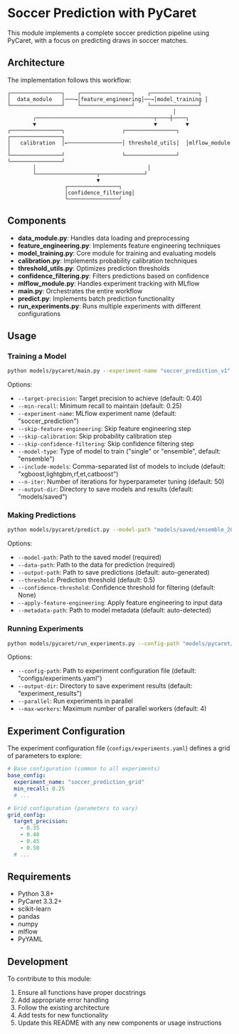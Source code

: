 # Soccer Prediction with PyCaret

This module implements a complete soccer prediction pipeline using PyCaret, with a focus on predicting draws in soccer matches.

## Architecture

The implementation follows this workflow:

```
┌────────────────┐    ┌────────────────┐    ┌───────────────┐
│  data_module   │───→│feature_engineering│──→│model_training │
└────────────────┘    └────────────────┘    └───────────────┘
                                                    │
        ┌─────────────────────────────────────┬────┼────┐
        ▼                                     ▼         ▼
┌────────────────┐                  ┌────────────────┐  ┌────────────────┐
│   calibration  │←─────────────────│ threshold_utils│  │mlflow_module   │
└────────────────┘                  └────────────────┘  └────────────────┘
        │                                   │
        └───────────────────┬──────────────┘
                            ▼
                  ┌────────────────┐
                  │confidence_filtering│
                  └────────────────┘
```

## Components

- **data_module.py**: Handles data loading and preprocessing
- **feature_engineering.py**: Implements feature engineering techniques
- **model_training.py**: Core module for training and evaluating models
- **calibration.py**: Implements probability calibration techniques
- **threshold_utils.py**: Optimizes prediction thresholds
- **confidence_filtering.py**: Filters predictions based on confidence
- **mlflow_module.py**: Handles experiment tracking with MLflow
- **main.py**: Orchestrates the entire workflow
- **predict.py**: Implements batch prediction functionality
- **run_experiments.py**: Runs multiple experiments with different configurations

## Usage

### Training a Model

```bash
python models/pycaret/main.py --experiment-name "soccer_prediction_v1" --target-precision 0.45
```

Options:
- `--target-precision`: Target precision to achieve (default: 0.40)
- `--min-recall`: Minimum recall to maintain (default: 0.25)
- `--experiment-name`: MLflow experiment name (default: "soccer_prediction")
- `--skip-feature-engineering`: Skip feature engineering step
- `--skip-calibration`: Skip probability calibration step
- `--skip-confidence-filtering`: Skip confidence filtering step
- `--model-type`: Type of model to train ("single" or "ensemble", default: "ensemble")
- `--include-models`: Comma-separated list of models to include (default: "xgboost,lightgbm,rf,et,catboost")
- `--n-iter`: Number of iterations for hyperparameter tuning (default: 50)
- `--output-dir`: Directory to save models and results (default: "models/saved")

### Making Predictions

```bash
python models/pycaret/predict.py --model-path "models/saved/ensemble_20230215_1245" --data-path "data/new_matches.csv"
```

Options:
- `--model-path`: Path to the saved model (required)
- `--data-path`: Path to the data for prediction (required)
- `--output-path`: Path to save predictions (default: auto-generated)
- `--threshold`: Prediction threshold (default: 0.5)
- `--confidence-threshold`: Confidence threshold for filtering (default: None)
- `--apply-feature-engineering`: Apply feature engineering to input data
- `--metadata-path`: Path to model metadata (default: auto-detected)

### Running Experiments

```bash
python models/pycaret/run_experiments.py --config-path "models/pycaret/configs/experiments.yaml"
```

Options:
- `--config-path`: Path to experiment configuration file (default: "configs/experiments.yaml")
- `--output-dir`: Directory to save experiment results (default: "experiment_results")
- `--parallel`: Run experiments in parallel
- `--max-workers`: Maximum number of parallel workers (default: 4)

## Experiment Configuration

The experiment configuration file (`configs/experiments.yaml`) defines a grid of parameters to explore:

```yaml
# Base configuration (common to all experiments)
base_config:
  experiment_name: "soccer_prediction_grid"
  min_recall: 0.25
  # ...

# Grid configuration (parameters to vary)
grid_config:
  target_precision:
    - 0.35
    - 0.40
    - 0.45
    - 0.50
  # ...
```

## Requirements

- Python 3.8+
- PyCaret 3.3.2+
- scikit-learn
- pandas
- numpy
- mlflow
- PyYAML

## Development

To contribute to this module:

1. Ensure all functions have proper docstrings
2. Add appropriate error handling
3. Follow the existing architecture
4. Add tests for new functionality
5. Update this README with any new components or usage instructions 